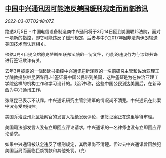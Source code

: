 <!--1646620263000-->
[中国中兴通讯因可能违反美国缓刑规定而面临聆讯](https://cn.reuters.com/article/china-zte-us-court-0307-idCNKBS2L404K)
------

<div><i>2022-03-07T02:08:07Z</i></div><p>路透3月5日 - 中国电信设备制造商中兴通讯将于3月14日回到美国联邦法院，面对一项新的指控，即它可能违反了缓刑规定，后者与中兴2017年因非法向伊朗输送美国技术而认罪相关。</p><p>根据3月4日提交给德克萨斯州联邦法院的一份文件，可能的违规行为与涉嫌共谋进行签证欺诈有关。</p><p>去年3月披露的一份起诉书指控中兴通讯在新泽西的一名前研究主管和佐治亚理工学院教授张继昆密谋用J-1签证将中国公民带到美国，这种签证是为在佐治亚理工学院这样的机构工作和学习设计的。起诉书称，这些中国公民到达美国后，在新泽西为中兴通讯工作。</p><p>张继昆已表示不认罪。中兴通讯研究主管余建军的情况尚不清楚。中兴通讯在此案中没有受到指控。</p><p>美国乔治亚州北区检察官的发言人拒绝发表评论，该签证案正在这里等待审理。</p><p>美国司法部发言人没有立即回应评论请求。中兴通讯的一名律师也没有立即回应评论请求。</p><p>如果中兴通讯被认定违反了缓刑规定，其后果尚不清楚。但过去中兴通讯曾因触犯美国当局而面临巨额罚款和其他处罚。(完)</p>
